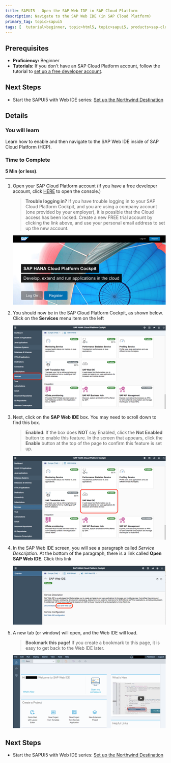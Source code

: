 ```yaml
---
title: SAPUI5 - Open the SAP Web IDE in SAP Cloud Platform
description: Navigate to the SAP Web IDE (in SAP Cloud Platform)
primary_tag: topic>sapui5
tags: [  tutorial>beginner, topic>html5, topic>sapui5, products>sap-cloud-platform ]
---
```

## Prerequisites  
 - **Proficiency:** Beginner
 - **Tutorials:** If you don't have an SAP Cloud Platform account, follow the tutorial to [set up a free developer account](https://www.sap.com/developer/tutorials/hcp-create-trial-account.html).

## Next Steps
 - Start the SAPUI5 with Web IDE series: [Set up the Northwind Destination](https://www.sap.com/developer/tutorials/hcp-create-destination.html)

## Details
### You will learn  
Learn how to enable and then navigate to the SAP Web IDE inside of SAP Cloud Platform (HCP).

### Time to Complete
**5 Min (or less)**.

---

1.  Open your SAP Cloud Platform account (if you have a free developer account, click [HERE](https://account.hanatrial.ondemand.com/) to open the console.)

    >**Trouble logging in?** If you have trouble logging in to your SAP Cloud Platform Cockpit, and you are using a company account (one provided by your employer), it is possible that the Cloud access has been locked.  Create a new FREE trial account by clicking the link above, and use your personal email address to set up the new account.

    ![SAP Cloud Platform Developer Account Login Screen](HCP_login_screen.png)

2.  You should now be in the SAP Cloud Platform Cockpit, as shown below.  Click on the **Services** menu item on the left

    ![SAP Cloud PlatformConsole - services button](services_button.png)

3.  Next, click on the **SAP Web IDE** box.  You may need to scroll down to find this box.

    >**Enabled**: If the box does **NOT** say Enabled, click the **Not Enabled** button to enable this feature.  In the screen that appears, click the **Enable** button at the top of the page to confirm this feature is set up.

    ![SAP Cloud PlatformConsole - services button](web_ide_box.png)

4.  In the SAP Web IDE screen, you will see a paragraph called *Service Description*.  At the bottom of the paragraph, there is a link called **Open SAP Web IDE**.  Click this link

    ![SAP Cloud PlatformConsole - services button](web_ide_detail_screen.png)

5.  A new tab (or window) will open, and the Web IDE will load.

    >**Bookmark this page!**  If you create a bookmark to this page, it is easy to get back to the Web IDE later.

    ![SAP Cloud PlatformConsole - services button](web_ide_start_screen.png)





## Next Steps
 - Start the SAPUI5 with Web IDE series: [Set up the Northwind Destination](https://www.sap.com/developer/tutorials/hcp-create-destination.html)
